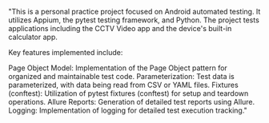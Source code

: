 "This is a personal practice project focused on Android automated testing. It utilizes Appium, the pytest testing framework, and Python. The project tests applications including the CCTV Video app and the device's built-in calculator app.

Key features implemented include:

Page Object Model: Implementation of the Page Object pattern for organized and maintainable test code.
Parameterization: Test data is parameterized, with data being read from CSV or YAML files.
Fixtures (conftest): Utilization of pytest fixtures (conftest) for setup and teardown operations.
Allure Reports: Generation of detailed test reports using Allure.
Logging: Implementation of logging for detailed test execution tracking."
